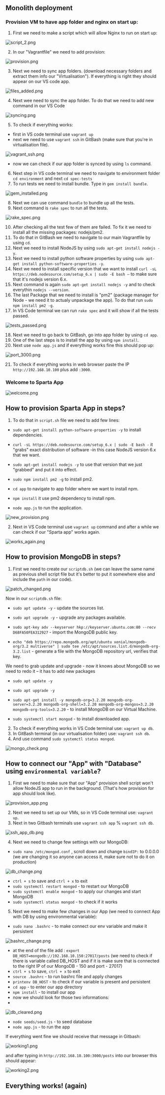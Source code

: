 Monolith deployment
-

### Provision VM to have app folder and nginx on start up:
1. First we need to make a script which will allow Nginx to run on start up:

![script_2.png](files%2Fscript_2.png)

2. In our "Vagrantfile" we need to add provision:

![provision.png](files%2Fprovision.png)

3. Next we need to sync app folders. (download necessary folders and
extract them info our "Virtualisation"). If everything is right
they should appear on our VS code app.

![files_added.png](files%2Ffiles_added.png)

4. Next wee need to sync the app folder. To do that we need
to add new command in our VS Code

![syncing.png](files%2Fsyncing.png)

5. To check if everything works:
- first in VS code terminal use `vagrant up`
- next we need to use `vagrant ssh` in GitBash (make sure that you're in virtualisation file).

![vagrant_ssh.png](files%2Fvagrant_ssh.png)

- now we can check if our app folder is synced by using `ls` command.

6. Next step in VS code terminal we need to navigate to environment folder 
`cd environment` and next `cd spec-tests`
7. To run tests we need to install bundle. Type in `gem install bundle`.

![gem_installed.png](files%2Fgem_installed.png)

8. Next we can use command `bundle` to bundle up all the tests.
9. Next command is `rake spec` to run all the tests.

![rake_spec.png](files%2Frake_spec.png)

10. After checking all the test few of them are failed. To fix it we need to
install all the missing packages: nodejs/pm2.
11. To do that in GitBash we need to navigate to our main Vagrantfile by using `cd`.
12. Next we need to install NodeJS by using `sudo apt-get install nodejs -y`.
13. Next we need to install python software properties by using `sudo apt-get install python-software-properties -y`.
14. Next we need to install specific version that we want to install `curl -sL https://deb.nodesource.com/setup_6.x | sudo -E bash –`
to make sure that it's nodejs version 6.x.
15. Next command is again `sudo apt-get install nodejs -y` and to check everythin  `nodejs --version`.
16. The last Package that we need to install is "pm2" (package manager for Node - we need it to actualy unpackage the app).
To do that run `sudo npm install pm2 -g`.
17. In VS Code terminal we can run `rake spec` and it will show if all the tests passed.

![tests_passed.png](files%2Ftests_passed.png)

18. Next we need to go back to GitBash, go into app folder by using `cd app`.
19. One of the last steps is to install the app by using `npm install`.
20. Next use `node app.js` and if everything works fine this should pop up:

![port_3000.png](files%2Fport_3000.png)

21. To check if everything works in web browser paste the IP `http://192.168.10.100` plus add `:3000`.

### Welcome to Sparta App

![welcome.png](files%2Fwelcome.png)


How to provision Sparta App in steps?
-

1. To do that in `script.sh` file we need to add few lines:
* `sudo apt-get install python-software-properties -y` to install dependencies.
* `curl -sL https://deb.nodesource.com/setup_6.x | sudo -E bash -` it "grabs" exact distribution of software -in this case NodeJS version 6.x that we want.
* `sudo apt-get install nodejs -y` to use that version that we just "grabbed" and put it into effect.
* `sudo npm install pm2 -g` to install pm2.

* `cd app` to navigate to app folder where we want to install npm.

* `npm install` it use pm2 dependency to install npm.
* `node app.js` to run the application.

![new_provision.png](files%2Fnew_provision.png)

2. Next in VS Code terminal use `vagrant up` command and after a while we can check if
our "Sparta app" works again.

![works_again.png](files%2Fworks_again.png)

How to provision MongoDB in steps?
-

1. First we need to create our `scriptdb.sh` (we can leave the same name as previous shell script file
but it's better to put it somewhere else and include the `path` in our code).

![patch_changed.png](files%2Fpatch_changed.png)

Now in our `scriptdb.sh` file:

* `sudo apt update -y` - update the sources list.
* `sudo apt upgrade -y` - upgrade any packages available.


* `sudo apt-key adv --keyserver hkp://keyserver.ubuntu.com:80 --recv D68FA50FEA312927` - import the MongoDB public key.


* `echo "deb https://repo.mongodb.org/apt/ubuntu xenial/mongodb-org/3.2 multiverse" | sudo tee /etc/apt/sources.list.d/mongodb-org-3.2.list` - 
generate a file with the MongoDB repository url, verifies that key.


We need to grab update and upgrade - now it knows about MongoDB so we need to redo it – it has to add new packages
* `sudo apt update -y`
* `sudo apt upgrade -y`


* `sudo apt-get install -y mongodb-org=3.2.20 mongodb-org-server=3.2.20 mongodb-org-shell=3.2.20 mongodb-org-mongos=3.2.20 mongodb-org-tools=3.2.20` - 
to install MongoDB on our Virtual Machine.


* `sudo systemctl start mongod` - to install downloaded app.

2. To check if everything works in VS Code terminal use: `vagrant up db`.
3. In GitBash terminal (in our virtualisation folder) use: `vagrant ssh db`.
4. And use command `sudo systemctl status mongod`.


![mongo_check.png](files%2Fmongo_check.png)

How to connect our "App" with "Database" using `environmental variable`?
-

1. First we need to make sure that our "App" provision shell script 
won't allow NodeJS app to run in the background. (That's how
provision for app should look like).

![provision_app.png](files%2Ffiles_db_app_connection%2Fprovision_app.png)

2. Next we need to set up our VMs, so in VS Code terminal use: `vagrant up`.
3. Next in two Gitbash terminals use `vagrant ssh app` % `vagrant ssh db`.

![ssh_app_db.png](files%2Ffiles_db_app_connection%2Fssh_app_db.png)

4. Next we need to change few settings with our MongoDB:
- `sudo nano /etc/mongod.conf` , scroll down and change `bindIP:` to 0.0.0.0 (we are changing it so
anyone can access it, make sure not to do it on production)

![db_change.png](files%2Ffiles_db_app_connection%2Fdb_change.png)

- `ctrl + s` to save and `ctrl + x` to exit
- `sudo systemctl restart mongod` - to restart our MongoDB
- `sudo systemctl enable mongod` - to apply our changes and start MongoDB
- `sudo systemctl status mongod` - to check if it works

5. Next we need to make few changes in our App (we need to connect App with DB by using environmental variable):
- `sudo nano .bashrc` - to make connect our env variable and make it persistent

![bashrc_change.png](files%2Ffiles_db_app_connection%2Fbashrc_change.png)

- at the end of the file add : `export DB_HOST=mongodb://192.168.10.150:27017/posts`
  (we need to check if there is variable called DB_HOST and if it is make sure that is
connected to the right IP of our MongoDB - 150 and port - 27017)
- `ctrl + s` to save, `ctrl + x` to exit
- `source .bashrc` - to run bashrc file and apply changes
- `printenv DB_HOST` - to check if our variable is present and persistent
- `cd app` - to enter our app directory
- `npm install` - to install our app
- now we should look for those two informations:
- 
![db_cleared.png](files%2Ffiles_db_app_connection%2Fdb_cleared.png)

- `node seeds/seed.js` - to seed database
- `node app.js` - to run the app

If everything went fine we should receive that message in Gitbash:

![working1.png](files%2Ffiles_db_app_connection%2Fworking1.png)

and after typing in `http://192.168.10.100:3000/posts` into our browser this should appear:

![working2.png](files%2Ffiles_db_app_connection%2Fworking2.png)

Everything works! (again)
-